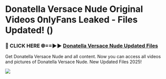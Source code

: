 # Donatella Versace Nude Original Videos 0nlyFans Leaked - Files Updated! ()

<h3>🔴 CLICK HERE 🌐==►► <a href="https://tinyurl.com/2p9ay9w9" rel="nofollow">Donatella Versace Nude Updated Files</a></h3>

Get Donatella Versace Nude and all content. Now you can access all videos and pictures of Donatella Versace Nude. New Updated Files 2025!

[![](https://i.imgur.com/KQgVmj3.gif)](https://tinyurl.com/2p9ay9w9)
